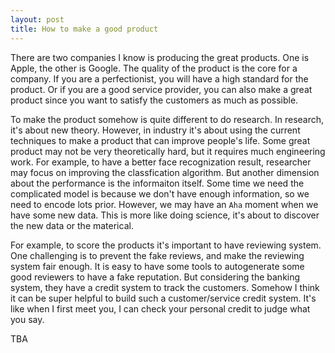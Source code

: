 ```yaml
---
layout: post
title: How to make a good product
---
```


There are two companies I know is producing the great products. One is Apple, the other is Google. The quality of the product is the core for a company. If you are a perfectionist, you will have a high standard for the product. Or if you are a good service provider, you can also make a great product since you want to satisfy the customers as much as possible.

To make the product somehow is quite different to do research. In research, it's about new theory. However, in industry it's about using the current techniques to make a product that can improve people's life. Some great product may not be very theoretically hard, but it requires much engineering work. For example, to have a better face recognization result, researcher may focus on improving the classfication algorithm. But another dimension about the performance is the informaiton itself. Some time we need the complicated model is because we don't have enough information, so we need to encode lots prior. However, we may have an `Aha` moment when we have some new data. This is more like doing science, it's about to discover the new data or the materical.

For example, to score the products it's important to have reviewing system. One challenging is to prevent the fake reviews, and make the reviewing system fair enough. It is easy to have some tools to autogenerate some good reviewers to have a fake reputation. But considering the banking system, they have a credit system to track the customers. Somehow I think it can be super helpful to build such a customer/service credit system. It's like when I first meet you, I can check your personal credit to judge what you say.

TBA